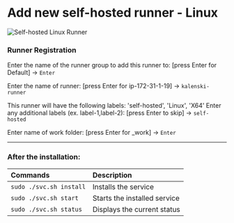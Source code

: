 # **Add new self-hosted runner - Linux**

![Self-hosted Linux Runner](GitHub-Actions-Templates/self-hosted-runners/self-hosted-runner-linux.png)

### Runner Registration

Enter the name of the runner group to add this runner to: [press Enter for Default] -> ``Enter``

Enter the name of runner: [press Enter for ip-172-31-1-19] -> ``kalenski-runner``

This runner will have the following labels: 'self-hosted', 'Linux', 'X64'
Enter any additional labels (ex. label-1,label-2): [press Enter to skip] -> ``self-hosted``

Enter name of work folder: [press Enter for _work] -> ``Enter``

---

### After the installation:

|**Commands**              | **Description**              |
|:-------------------------| :----------                  |
|``sudo ./svc.sh install`` | Installs the service         |
|``sudo ./svc.sh start``   | Starts the installed service |
|``sudo ./svc.sh status``  | Displays the current status  |
